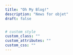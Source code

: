 ```yaml
---
title: "Oh My Blog!"
description: "News for objet"
draft: false


# custom style
custom_class: "" 
custom_attributes: "" 
custom_css: ""
---
```


